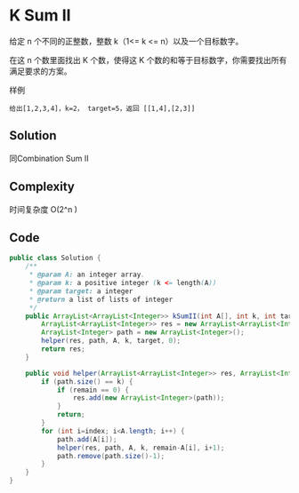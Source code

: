# K Sum II

给定 n 个不同的正整数，整数 k（1<= k <= n）以及一个目标数字。　　　　

在这 n 个数里面找出 K 个数，使得这 K 个数的和等于目标数字，你需要找出所有满足要求的方案。

样例

    给出[1,2,3,4]，k=2， target=5，返回 [[1,4],[2,3]]

## Solution

同Combination Sum II

## Complexity

时间复杂度 O(2^n )

## Code

```java
public class Solution {
    /**
     * @param A: an integer array.
     * @param k: a positive integer (k <= length(A))
     * @param target: a integer
     * @return a list of lists of integer
     */
    public ArrayList<ArrayList<Integer>> kSumII(int A[], int k, int target) {
        ArrayList<ArrayList<Integer>> res = new ArrayList<ArrayList<Integer>>();
        ArrayList<Integer> path = new ArrayList<Integer>();
        helper(res, path, A, k, target, 0);
        return res;
    }

    public void helper(ArrayList<ArrayList<Integer>> res, ArrayList<Integer> path, int[] A, int k, int remain, int index) {
        if (path.size() == k) {
            if (remain == 0) {
                res.add(new ArrayList<Integer>(path));
            }
            return;
        }
        for (int i=index; i<A.length; i++) {
            path.add(A[i]);
            helper(res, path, A, k, remain-A[i], i+1);
            path.remove(path.size()-1);
        }
    }
}


```

